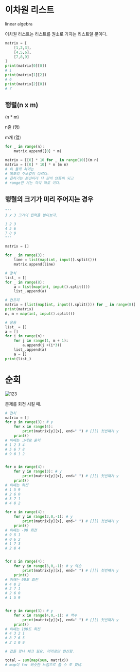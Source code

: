 # 이차원 리스트

linear algebra



이차원 리스트는 리스트를 원소로 가지는 리스트일 뿐이다. 

```python
matrix = [
    [1,2,3],
    [4,5,6],
    [7,8,9]
]
print(matrix[0][0])
# 1
print(matrix[1][2])
# 6
print(matrix[2][0])
# 7
```

## 행렬(n x m)

(n * m)

n줄 (행)

m개 (열)

```python
for _ in range(n):
    matrix.append([0] * m)
```



```python
matrix = [[0] * 10 for _ in range(10)](m n)
matrix = [[0] * 10] * n (m n)
# 이 둘의 차이는 
# 메모리 주소값이 다르다. 
# 곱하기는 분신이라 다 같이 연동이 되고 
# range한 거는 각각 따로 이다. 
```

 

## 행렬의 크기가 미리 주어지는 경우

```python
"""
3 x 3 크기의 입력을 받아보자.

1 2 3 
4 5 6
7 8 9
"""

matrix = []

for _ in range(3):
    line = list(map(int, input().split()))
    matrix.append(line)
```

```python
# 정석
list_ = []
for _ in range(8):
    a = list(map(int, input().split()))
    list_.append(a)

# 컨프리 
matrix = [list(map(int, input().split())) for _ in range(8)]
print(matrix)
n, m = map(int, input().split())

# 응용
list_ = []
a = []
for i in range(n):
    for j in range(1, m + 1):
        a.append(j +(i*3))
    list_.append(a)
    a = []
print(list_)
```







# 순회



![123](0803.assets/123-16595770625092.JPG)



문제를 회전 시킬 때.

```python 
# 전치
matrix = []
for y in range(3): # y
    for x in range(4):
        print(matrix[y][x], end=" ") # [][] 첫번쨰가 y
    print()
# 이때는 그대로 출력
# 1 2 3 4 
# 5 6 7 8
# 9 0 1 2 


for x in range(4): 
    for y in range(3): # y
        print(matrix[y][x], end=" ") # [][] 첫번쨰가 y
    print()
# 이때는 회전
# 1 5 9
# 2 6 0
# 3 7 1 
# 4 8 2 

for x in range(4): 
    for y in range(3,0,-1): # y
        print(matrix[y][x], end=" ") # [][] 첫번쨰가 y
    print()
# 이때는 -90 회전
# 9 5 1
# 0 6 2
# 1 7 3
# 2 8 4


for x in range(4): 
    for y in range(3,0,-1): # y 역순
        print(matrix[y][x], end=" ") # [][] 첫번쨰가 y
    print()
# 이때는 90도 회전
# 4 8 2
# 3 7 1 
# 2 6 0
# 1 5 9


for y in range(3): # y
    for x in range(4,0,-1): # 역수
        print(matrix[y][x], end=" ") # [][] 첫번쨰가 y
    print()
# 이때는 180도 회전
# 4 3 2 1 
# 8 7 6 5
# 2 1 0 9

# 값들 맞나 체크 필요. 머리로만 연산함.

total = sum(map(sum, matrix))
# map이 for 비슷한 느낌으로 쓸 수 도 있네. 
```



# 










